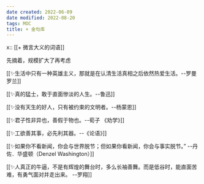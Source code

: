 ```yaml
---
date created: 2022-06-09
date modified: 2022-08-20
tags: MOC
title: + 金句库
---
```


x:: [[+ 微言大义的词语]]

先摘着，规模扩大了再考虑

[[✨生活中只有一种英雄主义，那就是在认清生活真相之后依然热爱生活。--罗曼罗兰]]

[[✨真的猛士，敢于直面惨淡的人生。--鲁迅]]

[[✨没有天生的好人，只有被约束的文明者。--杨蒙恩]]

[[✨君子性非异也，善假于物也。--荀子 《劝学》]]

[[✨工欲善其事，必先利其器。--《论语》]]

[[✨如果你不看新闻，你会与世界脱节；但如果你看新闻，你会与事实脱节。”  --丹佐．华盛顿（Denzel Washington）]]

[[✨人真正的牛逼，不是有辉煌的舞台时，多么长袖善舞。而是低谷时，能直面苦难，有勇气面对并走出来。 --罗翔]]
